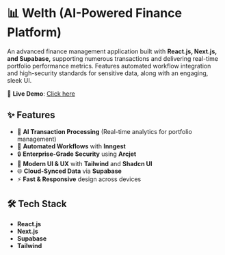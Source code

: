 # 📊 Welth (AI-Powered Finance Platform)
An advanced finance management application built with **React.js, Next.js, and Supabase,** supporting numerous transactions and delivering real-time portfolio performance metrics. Features automated workflow integration and high-security standards for sensitive data, along with an engaging, sleek UI.

🚀 **Live Demo**: [Click here](https://welth-chi-ebon.vercel.app/)

## ✨ Features
- 🤖 **AI Transaction Processing** (Real-time analytics for portfolio management)
- 🔄 **Automated Workflows** with **Inngest**
- 🔒 **Enterprise-Grade Security** using **Arcjet**
- 🎨 **Modern UI & UX** with **Tailwind** and **Shadcn UI**
- 🌐 **Cloud-Synced Data** via **Supabase**
- ⚡ **Fast & Responsive** design across devices


## 🛠️ Tech Stack
- **React.js**
- **Next.js**
- **Supabase**
- **Tailwind**

  

